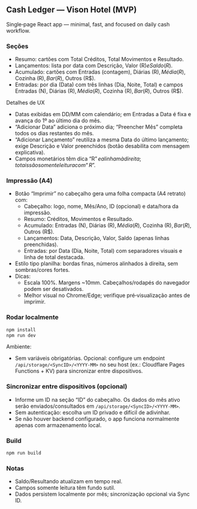 ## Cash Ledger — Vison Hotel (MVP)

Single‑page React app — minimal, fast, and focused on daily cash workflow.

### Seções

- Resumo: cartões com Total Créditos, Total Movimentos e Resultado.
- Lançamentos: lista por data com Descrição, Valor (R$) e Saldo (R$).
- Acumulado: cartões com Entradas (contagem), Diárias (R$), Média (R$), Cozinha (R$), Bar (R$), Outros (R$).
- Entradas: por dia (Data) com três linhas (Dia, Noite, Total) e campos Entradas (N), Diárias (R$), Média (R$), Cozinha (R$), Bar (R$), Outros (R$).

Detalhes de UX

- Datas exibidas em DD/MM com calendário; em Entradas a Data é fixa e avança do 1º ao último dia do mês.
- “Adicionar Data” adiciona o próximo dia; “Preencher Mês” completa todos os dias restantes do mês.
- “Adicionar Lançamento” reutiliza a mesma Data do último lançamento; exige Descrição e Valor preenchidos (botão desabilita com mensagem explicativa).
- Campos monetários têm dica “R$” e alinham à direita; totais são somente leitura com “R$”.

### Impressão (A4)

- Botão “Imprimir” no cabeçalho gera uma folha compacta (A4 retrato) com:
  - Cabeçalho: logo, nome, Mês/Ano, ID (opcional) e data/hora da impressão.
  - Resumo: Créditos, Movimentos e Resultado.
  - Acumulado: Entradas (N), Diárias (R$), Média (R$), Cozinha (R$), Bar (R$), Outros (R$).
  - Lançamentos: Data, Descrição, Valor, Saldo (apenas linhas preenchidas).
  - Entradas: por Data (Dia, Noite, Total) com separadores visuais e linha de total destacada.
- Estilo tipo planilha: bordas finas, números alinhados à direita, sem sombras/cores fortes.
- Dicas:
  - Escala 100%. Margens ~10mm. Cabeçalhos/rodapés do navegador podem ser desativados.
  - Melhor visual no Chrome/Edge; verifique pré‑visualização antes de imprimir.

### Rodar localmente

```bash
npm install
npm run dev
```

Ambiente:

- Sem variáveis obrigatórias. Opcional: configure um endpoint `/api/storage/<SyncID>/<YYYY-MM>` no seu host (ex.: Cloudflare Pages Functions + KV) para sincronizar entre dispositivos.

### Sincronizar entre dispositivos (opcional)

- Informe um ID na seção “ID” do cabeçalho. Os dados do mês ativo serão enviados/consultados em `/api/storage/<SyncID>/<YYYY-MM>`.
- Sem autenticação: escolha um ID privado e difícil de adivinhar.
- Se não houver backend configurado, o app funciona normalmente apenas com armazenamento local.

### Build

```bash
npm run build
```

### Notas
- Saldo/Resultando atualizam em tempo real.
- Campos somente leitura têm fundo sutil.
- Dados persistem localmente por mês; sincronização opcional via Sync ID.
